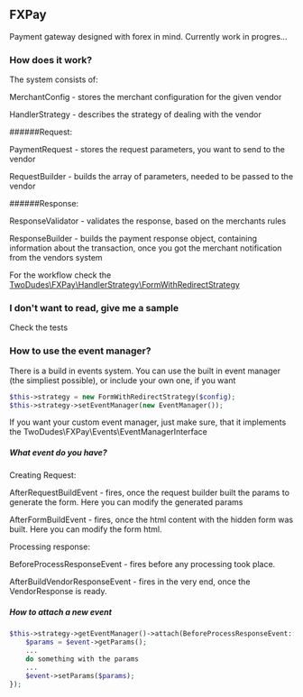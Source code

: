 ## FXPay

Payment gateway designed with forex in mind. Currently work in progres...

### How does it work?

The system consists of:

MerchantConfig - stores the merchant configuration for the given vendor

HandlerStrategy - describes the strategy of dealing with the vendor

######Request:

PaymentRequest - stores the request parameters, you want to send to the vendor

RequestBuilder - builds the array of parameters, needed to be passed to the vendor

######Response: 

ResponseValidator - validates the response, based on the merchants rules

ResponseBuilder - builds the payment response object, containing information about the transaction, once you got the merchant notification from the vendors system

For the workflow check the [TwoDudes\FXPay\HandlerStrategy\FormWithRedirectStrategy](../../HandlerStrategy/FormWithRedirectStrategy.php)


### I don't want to read, give me a sample

Check the tests

### How to use the event manager?

There is a build in events system. You can use the built in event manager (the simpliest possible),
 or include your own one, if you want

```php
$this->strategy = new FormWithRedirectStrategy($config);
$this->strategy->setEventManager(new EventManager());
```

If you want your custom event manager, just make sure, that it 
implements the TwoDudes\FXPay\Events\EventManagerInterface

##### What event do you have?

Creating Request:

AfterRequestBuildEvent - fires, once the request builder built the params to generate the form. 
Here you can modify the generated params

AfterFormBuildEvent - fires, once the html content with the hidden form was built. Here you can 
modify the form html.

Processing response: 

BeforeProcessResponseEvent - fires before any processing took place.

AfterBuildVendorResponseEvent - fires in the very end, once the VendorResponse is ready.

##### How to attach a new event

```php
$this->strategy->getEventManager()->attach(BeforeProcessResponseEvent::getName(), function(BeforeProcessResponseEvent $event) {
    $params = $event->getParams();
    ...
    do something with the params
    ...
    $event->setParams($params);
});
```



